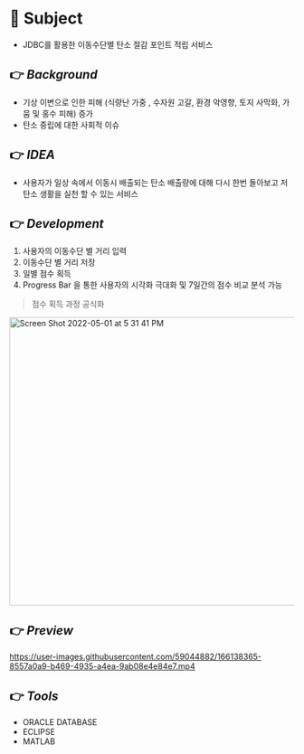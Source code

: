 
# 📕 Subject
- JDBC를 활용한 이동수단별 탄소 절감 포인트 적립 서비스 

## 👉  _Background_
- 기상 이변으로 인한 피해 (식량난 가중 , 수자원 고갈, 환경 악영향, 토지 사막화, 가뭄 및 홍수 피해) 증가
- 탄소 중립에 대한 사회적 이슈

## 👉  _IDEA_ 
- 사용자가 일상 속에서 이동시 배출되는 탄소 배출량에 대해 다시 한번 돌아보고 저탄소 생활을 실천 할 수 있는 서비스 

## 👉  _Development_ 
 1. 사용자의 이동수단 별 거리 입력 
 2. 이동수단 별 거리 저장 
 3. 일별 점수 획득 
 4. Progress Bar 을 통한 사용자의 시각화 극대화 및 7일간의 점수 비교 분석 가능 
 
 > 점수 획득 과정 공식화 
 <img width="510" alt="Screen Shot 2022-05-01 at 5 31 41 PM" src="https://user-images.githubusercontent.com/59044882/166138320-ea2d783b-d0b4-49cf-93b0-02525fe5c0aa.png">

## 👉  _Preview_
https://user-images.githubusercontent.com/59044882/166138365-8557a0a9-b469-4935-a4ea-9ab08e4e84e7.mp4

## 👉  _Tools_
- ORACLE DATABASE
- ECLIPSE
- MATLAB
